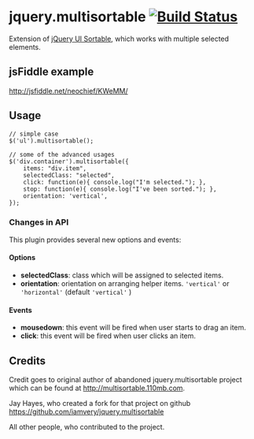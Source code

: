 # jquery.multisortable [![Build Status](https://travis-ci.org/shvetsgroup/jquery.multisortable.png)](https://travis-ci.org/shvetsgroup/jquery.multisortable)

Extension of [jQuery UI Sortable](http://jqueryui.com/sortable/), which works with multiple selected elements.

## jsFiddle example

http://jsfiddle.net/neochief/KWeMM/

## Usage

```
// simple case
$('ul').multisortable();

// some of the advanced usages
$('div.container').multisortable({
	items: "div.item",
	selectedClass: "selected",
	click: function(e){ console.log("I'm selected."); },
	stop: function(e){ console.log("I've been sorted."); },
	orientation: 'vertical',
});
```

### Changes in API

This plugin provides several new options and events:

#### Options

* **selectedClass**: class which will be assigned to selected items.
* **orientation**: orientation on arranging helper items. `'vertical'` or `'horizontal'` (default `'vertical'` )

#### Events

* **mousedown**: this event will be fired when user starts to drag an item.
* **click**: this event will be fired when user clicks an item.

## Credits

Credit goes to original author of abandoned jquery.multisortable project which can be found at <http://multisortable.110mb.com>.

Jay Hayes, who created a fork for that project on github <https://github.com/iamvery/jquery.multisortable>

All other people, who contributed to the project.
